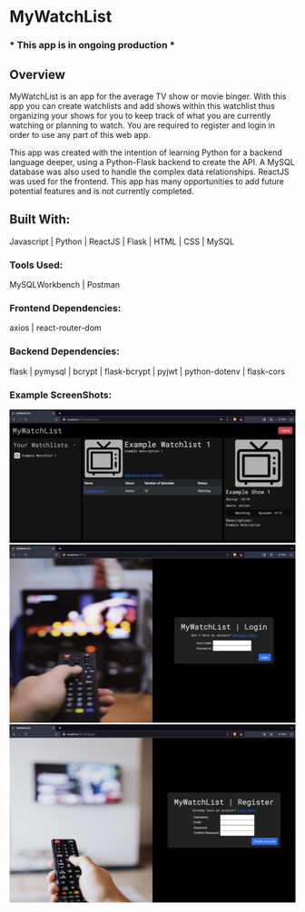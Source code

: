 # MyWatchList   
### * This app is in ongoing production *      

## Overview   
MyWatchList is an app for the average TV show or movie binger. With this app you can create watchlists and add shows within this watchlist thus organizing your shows for you to keep track of what you are currently watching or planning to watch. You are required to register and login in order to use any part of this web app. 

This app was created with the intention of learning Python for a backend language deeper, using a Python-Flask backend to create the API. A MySQL database was also used to handle the complex data relationships. ReactJS was used for the frontend. This app has many opportunities to add future potential features and is not currently completed. 

## Built With:     
Javascript | Python | ReactJS | Flask | HTML | CSS | MySQL  

### Tools Used:
MySQLWorkbench | Postman 

### Frontend Dependencies:   
axios | react-router-dom   

### Backend Dependencies:  
flask | pymysql | bcrypt | flask-bcrypt | pyjwt | python-dotenv | flask-cors

### Example ScreenShots:
![Example UI](/client/src/assets/UIVersion1.jpeg)
![Example UI](/client/src/assets/loginScreenshot.jpeg)
![Example UI](/client/src/assets/registerScreenshot.jpeg)

